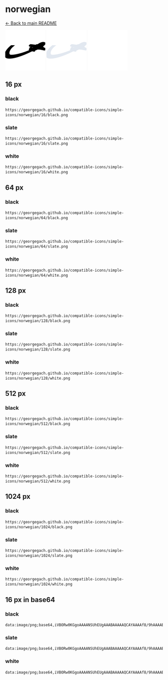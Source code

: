 # norwegian

[← Back to main README](../../README.md)


<img src="./128/black.png" width="128" alt="norwegian black icon" />
<img src="./128/slate.png" width="128" alt="norwegian slate icon" />
<img src="./128/white.png" width="128" alt="norwegian white icon" />

## 16 px

### black
```
https://georgegach.github.io/compatible-icons/simple-icons/norwegian/16/black.png
```

### slate
```
https://georgegach.github.io/compatible-icons/simple-icons/norwegian/16/slate.png
```

### white
```
https://georgegach.github.io/compatible-icons/simple-icons/norwegian/16/white.png
```

## 64 px

### black
```
https://georgegach.github.io/compatible-icons/simple-icons/norwegian/64/black.png
```

### slate
```
https://georgegach.github.io/compatible-icons/simple-icons/norwegian/64/slate.png
```

### white
```
https://georgegach.github.io/compatible-icons/simple-icons/norwegian/64/white.png
```

## 128 px

### black
```
https://georgegach.github.io/compatible-icons/simple-icons/norwegian/128/black.png
```

### slate
```
https://georgegach.github.io/compatible-icons/simple-icons/norwegian/128/slate.png
```

### white
```
https://georgegach.github.io/compatible-icons/simple-icons/norwegian/128/white.png
```

## 512 px

### black
```
https://georgegach.github.io/compatible-icons/simple-icons/norwegian/512/black.png
```

### slate
```
https://georgegach.github.io/compatible-icons/simple-icons/norwegian/512/slate.png
```

### white
```
https://georgegach.github.io/compatible-icons/simple-icons/norwegian/512/white.png
```

## 1024 px

### black
```
https://georgegach.github.io/compatible-icons/simple-icons/norwegian/1024/black.png
```

### slate
```
https://georgegach.github.io/compatible-icons/simple-icons/norwegian/1024/slate.png
```

### white
```
https://georgegach.github.io/compatible-icons/simple-icons/norwegian/1024/white.png
```

## 16 px in base64

### black
```
data:image/png;base64,iVBORw0KGgoAAAANSUhEUgAAABAAAAAQCAYAAAAf8/9hAAAABmJLR0QA/wD/AP+gvaeTAAAAsElEQVQ4je3QPWoCYRSF4UeCEIRULsDKUmxcgIVdBBcgpLJMr7gDK+tswGW4Am1ShUDKiCAGBIPGH8bCb4iFDgO283YXzjn3nktG7g5vFcW0ASU08YUndFFBFAsa+MXLjYA2djhiH7Q7dKAehteEC/phW4QVJvjGAT7wecX0iGeMscQbBni40ORhHUIaaGGIKf4wRw+FhOvMsME2dFxghFqSKSbn/OFy6POOnzTGjH9OdCElwKU654oAAAAASUVORK5CYII=
```

### slate
```
data:image/png;base64,iVBORw0KGgoAAAANSUhEUgAAABAAAAAQCAYAAAAf8/9hAAAABmJLR0QA/wD/AP+gvaeTAAABDklEQVQ4je2RvUrDYBiFz/mSQKFIWwSVYJtJJ6WzIFLQ0RsRuzkUvAgVJ2dnFxcXb6GTiy5arLU0FJr4QwbN9x2HLkUKFec++/Pw/gBz+F+xFyf1XFz8U+Cpn0Q+tU/PeyS0YC1aJDchyQeA1zjds8K1qINouXL5O2CgbdGcUvIc4Ah9ASSJQ/My/Gjk4I2zrjVNHgcQEQgkGAmZMbwHMRR0wec4faBgaivl9Ump01EhKLzvWuqIQp3EFYh0dal0TNICQFsK2B2knyR6DmhSKgKmAWIHwoaoBMJZ4LLzMAyzadOxO3jrA6qMd1IAYQTwVk4ntbDcnnVgP3duy/O4ZpzL8W3uqtXSaPZf5kzyA3/9cKJUhWn5AAAAAElFTkSuQmCC
```

### white
```
data:image/png;base64,iVBORw0KGgoAAAANSUhEUgAAABAAAAAQCAYAAAAf8/9hAAAABmJLR0QA/wD/AP+gvaeTAAAAxklEQVQ4je2QMUoDARBF3xADQkhlK6RKZ0hjHVJs594gYJUyveAN7NJ6gRwjJ7CyEsFO0wQNKaKyu+HZrKyIhiV1Xjfw/5+ZDwdiX6PaB05qBagdIAWegDZwBfQAvwWJulEv/wkYqZm6VfNSm6lj1GE5THZccG3FWr1TX9QC9UF9/MN0rF6oc/VVvVVv1MYPTfMIOAWe1QRoAUNgAJwBK2AKpBHx/ntJROSoC/VD/Sx/XKoz9bxOwVE23AUK4D4i3uoYD1R8Ac+Xn+naK1fbAAAAAElFTkSuQmCC
```

